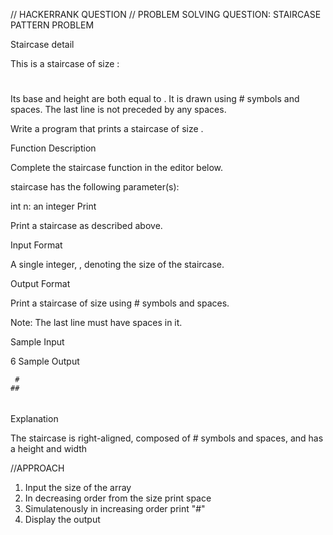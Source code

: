 // HACKERRANK QUESTION
// PROBLEM SOLVING QUESTION: STAIRCASE PATTERN PROBLEM

Staircase detail

This is a staircase of size :

   #
  ##
 ###
####
Its base and height are both equal to . It is drawn using # symbols and spaces. The last line is not preceded by any spaces.

Write a program that prints a staircase of size .

Function Description

Complete the staircase function in the editor below.

staircase has the following parameter(s):

int n: an integer
Print

Print a staircase as described above.

Input Format

A single integer, , denoting the size of the staircase.


Output Format

Print a staircase of size  using # symbols and spaces.

Note: The last line must have  spaces in it.

Sample Input

6 
Sample Output

     #
    ##
   ###
  ####
 #####
######
Explanation

The staircase is right-aligned, composed of # symbols and spaces, and has a height and width


//APPROACH
1. Input the size of the array
2. In decreasing order from the size print space
3. Simulatenously in increasing order print "#"
4. Display the output

